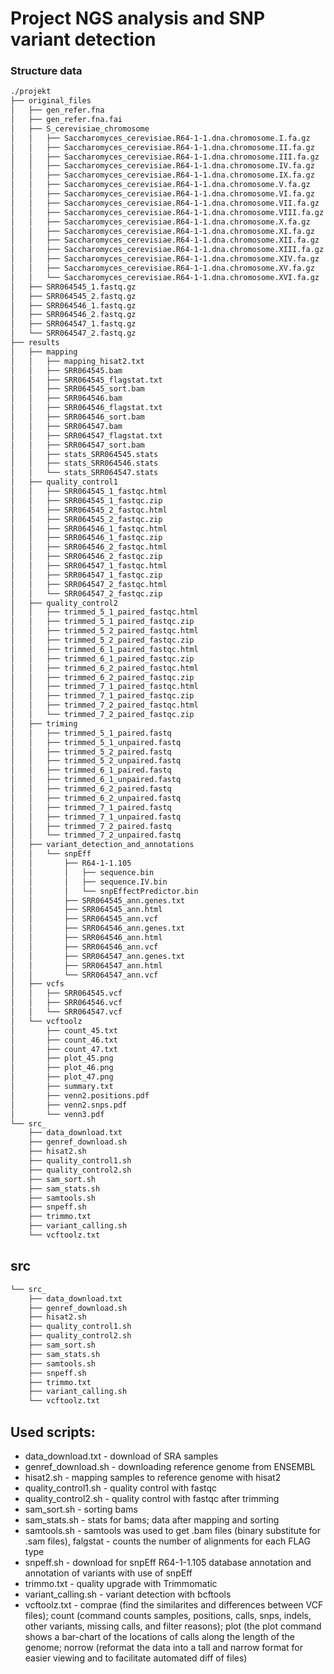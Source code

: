 # Project NGS analysis and SNP variant detection
### Structure data
```bash
./projekt
├── original_files
│   ├── gen_refer.fna
│   ├── gen_refer.fna.fai
│   ├── S_cerevisiae_chromosome
│   │   ├── Saccharomyces_cerevisiae.R64-1-1.dna.chromosome.I.fa.gz
│   │   ├── Saccharomyces_cerevisiae.R64-1-1.dna.chromosome.II.fa.gz
│   │   ├── Saccharomyces_cerevisiae.R64-1-1.dna.chromosome.III.fa.gz
│   │   ├── Saccharomyces_cerevisiae.R64-1-1.dna.chromosome.IV.fa.gz
│   │   ├── Saccharomyces_cerevisiae.R64-1-1.dna.chromosome.IX.fa.gz
│   │   ├── Saccharomyces_cerevisiae.R64-1-1.dna.chromosome.V.fa.gz
│   │   ├── Saccharomyces_cerevisiae.R64-1-1.dna.chromosome.VI.fa.gz
│   │   ├── Saccharomyces_cerevisiae.R64-1-1.dna.chromosome.VII.fa.gz
│   │   ├── Saccharomyces_cerevisiae.R64-1-1.dna.chromosome.VIII.fa.gz
│   │   ├── Saccharomyces_cerevisiae.R64-1-1.dna.chromosome.X.fa.gz
│   │   ├── Saccharomyces_cerevisiae.R64-1-1.dna.chromosome.XI.fa.gz
│   │   ├── Saccharomyces_cerevisiae.R64-1-1.dna.chromosome.XII.fa.gz
│   │   ├── Saccharomyces_cerevisiae.R64-1-1.dna.chromosome.XIII.fa.gz
│   │   ├── Saccharomyces_cerevisiae.R64-1-1.dna.chromosome.XIV.fa.gz
│   │   ├── Saccharomyces_cerevisiae.R64-1-1.dna.chromosome.XV.fa.gz
│   │   └── Saccharomyces_cerevisiae.R64-1-1.dna.chromosome.XVI.fa.gz
│   ├── SRR064545_1.fastq.gz
│   ├── SRR064545_2.fastq.gz
│   ├── SRR064546_1.fastq.gz
│   ├── SRR064546_2.fastq.gz
│   ├── SRR064547_1.fastq.gz
│   └── SRR064547_2.fastq.gz
├── results
│   ├── mapping
│   │   ├── mapping_hisat2.txt
│   │   ├── SRR064545.bam
│   │   ├── SRR064545_flagstat.txt
│   │   ├── SRR064545_sort.bam
│   │   ├── SRR064546.bam
│   │   ├── SRR064546_flagstat.txt
│   │   ├── SRR064546_sort.bam
│   │   ├── SRR064547.bam
│   │   ├── SRR064547_flagstat.txt
│   │   ├── SRR064547_sort.bam
│   │   ├── stats_SRR064545.stats
│   │   ├── stats_SRR064546.stats
│   │   └── stats_SRR064547.stats
│   ├── quality_control1
│   │   ├── SRR064545_1_fastqc.html
│   │   ├── SRR064545_1_fastqc.zip
│   │   ├── SRR064545_2_fastqc.html
│   │   ├── SRR064545_2_fastqc.zip
│   │   ├── SRR064546_1_fastqc.html
│   │   ├── SRR064546_1_fastqc.zip
│   │   ├── SRR064546_2_fastqc.html
│   │   ├── SRR064546_2_fastqc.zip
│   │   ├── SRR064547_1_fastqc.html
│   │   ├── SRR064547_1_fastqc.zip
│   │   ├── SRR064547_2_fastqc.html
│   │   └── SRR064547_2_fastqc.zip
│   ├── quality_control2
│   │   ├── trimmed_5_1_paired_fastqc.html
│   │   ├── trimmed_5_1_paired_fastqc.zip
│   │   ├── trimmed_5_2_paired_fastqc.html
│   │   ├── trimmed_5_2_paired_fastqc.zip
│   │   ├── trimmed_6_1_paired_fastqc.html
│   │   ├── trimmed_6_1_paired_fastqc.zip
│   │   ├── trimmed_6_2_paired_fastqc.html
│   │   ├── trimmed_6_2_paired_fastqc.zip
│   │   ├── trimmed_7_1_paired_fastqc.html
│   │   ├── trimmed_7_1_paired_fastqc.zip
│   │   ├── trimmed_7_2_paired_fastqc.html
│   │   └── trimmed_7_2_paired_fastqc.zip
│   ├── triming
│   │   ├── trimmed_5_1_paired.fastq
│   │   ├── trimmed_5_1_unpaired.fastq
│   │   ├── trimmed_5_2_paired.fastq
│   │   ├── trimmed_5_2_unpaired.fastq
│   │   ├── trimmed_6_1_paired.fastq
│   │   ├── trimmed_6_1_unpaired.fastq
│   │   ├── trimmed_6_2_paired.fastq
│   │   ├── trimmed_6_2_unpaired.fastq
│   │   ├── trimmed_7_1_paired.fastq
│   │   ├── trimmed_7_1_unpaired.fastq
│   │   ├── trimmed_7_2_paired.fastq
│   │   └── trimmed_7_2_unpaired.fastq
│   ├── variant_detection_and_annotations
│   │   └── snpEff
│   │       ├── R64-1-1.105
│   │       │   ├── sequence.bin
│   │       │   ├── sequence.IV.bin
│   │       │   └── snpEffectPredictor.bin
│   │       ├── SRR064545_ann.genes.txt
│   │       ├── SRR064545_ann.html
│   │       ├── SRR064545_ann.vcf
│   │       ├── SRR064546_ann.genes.txt
│   │       ├── SRR064546_ann.html
│   │       ├── SRR064546_ann.vcf
│   │       ├── SRR064547_ann.genes.txt
│   │       ├── SRR064547_ann.html
│   │       └── SRR064547_ann.vcf
│   ├── vcfs
│   │   ├── SRR064545.vcf
│   │   ├── SRR064546.vcf
│   │   └── SRR064547.vcf
│   └── vcftoolz
│       ├── count_45.txt
│       ├── count_46.txt
│       ├── count_47.txt
│       ├── plot_45.png
│       ├── plot_46.png
│       ├── plot_47.png
│       ├── summary.txt
│       ├── venn2.positions.pdf
│       ├── venn2.snps.pdf
│       └── venn3.pdf
└── src_
    ├── data_download.txt
    ├── genref_download.sh
    ├── hisat2.sh
    ├── quality_control1.sh
    ├── quality_control2.sh
    ├── sam_sort.sh
    ├── sam_stats.sh
    ├── samtools.sh
    ├── snpeff.sh
    ├── trimmo.txt
    ├── variant_calling.sh
    └── vcftoolz.txt
```

## src
```bash
└── src_
    ├── data_download.txt
    ├── genref_download.sh
    ├── hisat2.sh
    ├── quality_control1.sh
    ├── quality_control2.sh
    ├── sam_sort.sh
    ├── sam_stats.sh
    ├── samtools.sh
    ├── snpeff.sh
    ├── trimmo.txt
    ├── variant_calling.sh
    └── vcftoolz.txt
```
## Used scripts:
* data_download.txt - download of SRA samples
* genref_download.sh - downloading reference genome from ENSEMBL
* hisat2.sh - mapping samples to reference genome with hisat2
* quality_control1.sh - quality control with fastqc
* quality_control2.sh - quality control with fastqc after trimming
* sam_sort.sh - sorting bams
* sam_stats.sh - stats for bams; data after mapping and sorting
* samtools.sh - samtools was used to get .bam files (binary substitute for .sam files), falgstat - counts the number of alignments for each FLAG type
* snpeff.sh - download for snpEff R64-1-1.105 database annotation and annotation of variants with use of snpEff
* trimmo.txt - quality upgrade with Trimmomatic
* variant_calling.sh - variant detection with bcftools
* vcftoolz.txt - comprae (find the similarites and differences between VCF files); count (command counts samples, positions, calls, snps, indels, other variants, missing calls, and filter reasons); plot (the plot command shows a bar-chart of the locations of calls along the length of the genome; norrow (reformat the data into a tall and narrow format for easier viewing and to facilitate automated diff of files)
   
